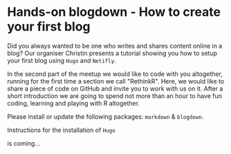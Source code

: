 
# Hands-on blogdown - How to create your first blog

Did you always wanted to be one who writes and shares content online in a blog? Our organiser Christin presents a tutorial showing you how to setup your first blog using `Hugo` and `Netifly`.

In the second part of the meetup we would like to code with you altogether, running for the first time a section we call "RethinkR". Here, we would like to share a piece of code on GitHub and invite you to work with us on it. After a short introduction we are going to spend not more than an hour to have fun coding, learning and playing with R altogether.

Please install or update the following packages: `markdown` & `blogdown`.

Instructions for the installation of `Hugo`

is coming...


